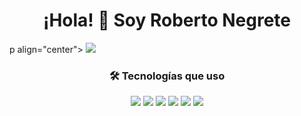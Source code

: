 <h1 align="center">¡Hola! 👋 Soy Roberto Negrete</h1>

p align="center">
  <img src="https://github.com/Rober160/Rober160/blob/output/github-metrics.svg" />
</p>

<h3 align="center">🛠️ Tecnologías que uso</h3>

<p align="center">
  <img src="https://img.shields.io/badge/-Shell-4EAA25?style=flat&logo=gnu-bash&logoColor=fff" />
  <img src="https://img.shields.io/badge/-Terraform-623CE4?style=flat&logo=terraform&logoColor=white" />
  <img src="https://img.shields.io/badge/-n8n-EA4AAA?style=flat&logo=n8n&logoColor=white" />
  <img src="https://img.shields.io/badge/-PHP-777BB4?style=flat&logo=php&logoColor=white" />
  <img src="https://img.shields.io/badge/-HTML5-E34F26?style=flat&logo=html5&logoColor=white" />
  <img src="https://img.shields.io/badge/-CSS3-1572B6?style=flat&logo=css3&logoColor=white" />
</p>
